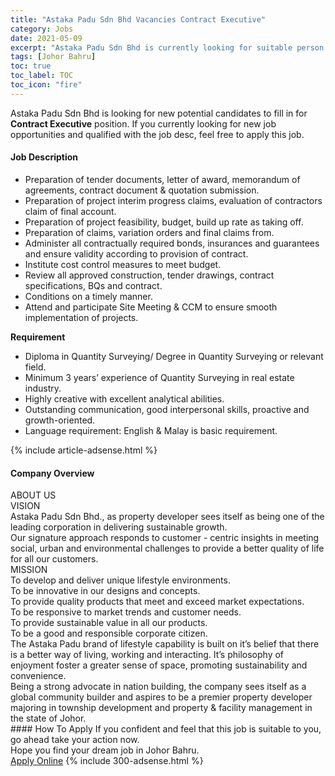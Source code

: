 ```yaml
---
title: "Astaka Padu Sdn Bhd Vacancies Contract Executive" 
category: Jobs 
date: 2021-05-09 
excerpt: "Astaka Padu Sdn Bhd is currently looking for suitable person to fill in the Contract Executive which based in Johor Bahru" 
tags: [Johor Bahru] 
toc: true 
toc_label: TOC 
toc_icon: "fire" 
--- 
```


<p>Astaka Padu Sdn Bhd is looking for new potential candidates to fill in for <b>Contract Executive</b> position. If you currently looking for new job opportunities and qualified with the job desc, feel free to apply this job.
</p><div><div><h4>Job Description</h4></div><div><div><span><div><ul><li>Preparation of tender documents, letter of award, memorandum of agreements, contract document &amp; quotation submission.</li><li>Preparation of project interim progress claims, evaluation of contractors claim of final account.</li><li>Preparation of project feasibility, budget, build up rate as taking off.</li><li>Preparation of claims, variation orders and final claims from.</li><li>Administer all contractually required bonds, insurances and guarantees and ensure validity according to provision of contract.</li><li>Institute cost control measures to meet budget.</li><li>Review all approved construction, tender drawings, contract specifications, BQs and contract.</li><li>Conditions on a timely manner.</li><li>Attend and participate Site Meeting &amp; CCM to ensure smooth implementation of projects.</li></ul><p><strong>Requirement</strong></p><ul><li>Diploma in Quantity Surveying/ Degree in Quantity Surveying or relevant field.</li><li>Minimum 3 years&#8217; experience of Quantity Surveying in real estate industry.</li><li>Highly creative with excellent analytical abilities.</li><li>Outstanding communication, good interpersonal skills, proactive and growth-oriented.</li><li>Language requirement: English &amp; Malay is basic requirement.</li></ul></div></span></div></div></div> 
{% include article-adsense.html %} 
<div><div><h4>Company Overview</h4></div><div><div><span><div><div>ABOUT US<br>
VISION<br>
Astaka Padu Sdn Bhd., as property developer sees itself as being one of the leading corporation in delivering sustainable growth.<br>
Our signature approach responds to customer - centric insights in meeting social, urban and environmental challenges to provide a better quality of life for all our customers.<br>
MISSION<br>
To develop and deliver unique lifestyle environments.<br>
To be innovative in our designs and concepts.<br>
To provide quality products that meet and exceed market expectations.<br>
To be responsive to market trends and customer needs.<br>
To provide sustainable value in all our products.<br>
To be a good and responsible corporate citizen.<br>
The Astaka Padu brand of lifestyle capability is built on it&#8217;s belief that there is a better way of living, working and interacting. It&#8217;s philosophy of enjoyment foster a greater sense of space, promoting sustainability and convenience.
<div>Being a strong advocate in nation building, the company sees itself as a global community builder and aspires to be a premier property developer majoring in township development and property &amp; facility management in the state of Johor.</div>
</div></div></span></div></div></div> 
#### How To Apply 
If you confident and feel that this job is suitable to you, go ahead take your action now. <br/> 
Hope you find your dream job in Johor Bahru. <br/> 
<a href="https://www.jobstreet.com.my/en/job/contract-executive-4561135?jobId=jobstreet-my-job-4561135&" class="btn btn--info" target="_blank" rel="nofollow noopenner">Apply Online</a> 
{% include 300-adsense.html %} 